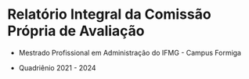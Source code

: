 
# Relatório Integral da Comissão Própria de Avaliação 

- Mestrado Profissional em Administração do IFMG - Campus Formiga

- Quadriênio 2021 - 2024

